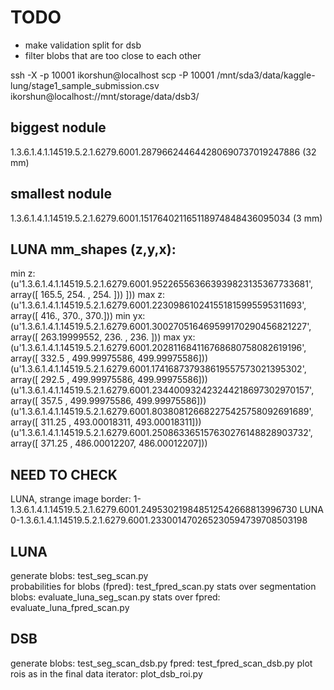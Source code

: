# TODO

- make validation split for dsb
- filter blobs that are too close to each other 



ssh -X -p 10001 ikorshun@localhost
scp -P 10001 /mnt/sda3/data/kaggle-lung/stage1_sample_submission.csv  ikorshun@localhost://mnt/storage/data/dsb3/

## biggest nodule
1.3.6.1.4.1.14519.5.2.1.6279.6001.287966244644280690737019247886 (32 mm)

## smallest nodule
1.3.6.1.4.1.14519.5.2.1.6279.6001.151764021165118974848436095034 (3 mm)

## LUNA mm_shapes (z,y,x):

min z: (u'1.3.6.1.4.1.14519.5.2.1.6279.6001.952265563663939823135367733681', array([ 165.5,  254. ,  254. ]))      ]))
max z: (u'1.3.6.1.4.1.14519.5.2.1.6279.6001.223098610241551815995595311693', array([ 416.,  370.,  370.]))
min yx: (u'1.3.6.1.4.1.14519.5.2.1.6279.6001.300270516469599170290456821227', array([ 263.19999552,  236.        ,  236.        ]))
max yx: (u'1.3.6.1.4.1.14519.5.2.1.6279.6001.202811684116768680758082619196', array([ 332.5       ,  499.99975586,  499.99975586]))
(u'1.3.6.1.4.1.14519.5.2.1.6279.6001.174168737938619557573021395302', array([ 292.5       ,  499.99975586,  499.99975586]))
(u'1.3.6.1.4.1.14519.5.2.1.6279.6001.234400932423244218697302970157', array([ 357.5       ,  499.99975586,  499.99975586]))
(u'1.3.6.1.4.1.14519.5.2.1.6279.6001.803808126682275425758092691689', array([ 311.25      ,  493.00018311,  493.00018311]))
(u'1.3.6.1.4.1.14519.5.2.1.6279.6001.250863365157630276148828903732', array([ 371.25      ,  486.00012207,  486.00012207]))


## NEED TO CHECK
LUNA, strange image border: 1-1.3.6.1.4.1.14519.5.2.1.6279.6001.249530219848512542668813996730 
LUNA 0-1.3.6.1.4.1.14519.5.2.1.6279.6001.233001470265230594739708503198



## LUNA
generate blobs: test_seg_scan.py  
probabilities for blobs (fpred): test_fpred_scan.py
stats over segmentation blobs: evaluate_luna_seg_scan.py
stats over fpred: evaluate_luna_fpred_scan.py


## DSB

generate blobs: test_seg_scan_dsb.py
fpred: test_fpred_scan_dsb.py
plot rois as in the final data iterator: plot_dsb_roi.py



